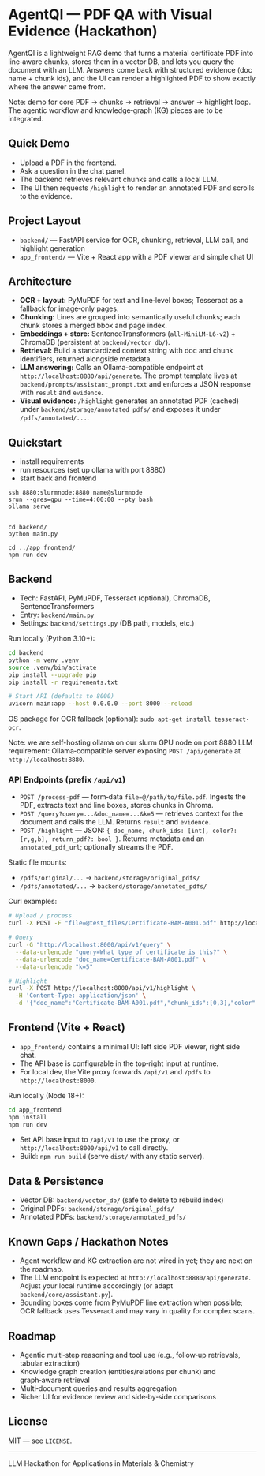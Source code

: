 # AgentQI — PDF QA with Visual Evidence (Hackathon)

AgentQI is a lightweight RAG demo that turns a material certificate PDF into line‑aware chunks, stores them in a vector DB, and lets you query the document with an LLM. Answers come back with structured evidence (doc name + chunk ids), and the UI can render a highlighted PDF to show exactly where the answer came from.

Note: demo for core PDF → chunks → retrieval → answer → highlight loop. The agentic workflow and knowledge‑graph (KG) pieces are to be integrated.

## Quick Demo
- Upload a PDF in the frontend.
- Ask a question in the chat panel.
- The backend retrieves relevant chunks and calls a local LLM.
- The UI then requests `/highlight` to render an annotated PDF and scrolls to the evidence.

## Project Layout
- `backend/` — FastAPI service for OCR, chunking, retrieval, LLM call, and highlight generation
- `app_frontend/` — Vite + React app with a PDF viewer and simple chat UI

## Architecture
- **OCR + layout:** PyMuPDF for text and line‑level boxes; Tesseract as a fallback for image‑only pages.
- **Chunking:** Lines are grouped into semantically useful chunks; each chunk stores a merged bbox and page index.
- **Embeddings + store:** SentenceTransformers (`all‑MiniLM‑L6‑v2`) + ChromaDB (persistent at `backend/vector_db/`).
- **Retrieval:** Build a standardized context string with doc and chunk identifiers, returned alongside metadata.
- **LLM answering:** Calls an Ollama‑compatible endpoint at `http://localhost:8880/api/generate`. The prompt template lives at `backend/prompts/assistant_prompt.txt` and enforces a JSON response with `result` and `evidence`.
- **Visual evidence:** `/highlight` generates an annotated PDF (cached) under `backend/storage/annotated_pdfs/` and exposes it under `/pdfs/annotated/...`.

## Quickstart
- install requirements
- run resources (set up ollama with port 8880)
- start back and frontend

```
ssh 8880:slurmnode:8880 name@slurmnode
srun --gres=gpu --time=4:00:00 --pty bash
ollama serve


cd backend/
python main.py

cd ../app_frontend/
npm run dev

```

## Backend
- Tech: FastAPI, PyMuPDF, Tesseract (optional), ChromaDB, SentenceTransformers
- Entry: `backend/main.py`
- Settings: `backend/settings.py` (DB path, models, etc.)

Run locally (Python 3.10+):
```bash
cd backend
python -m venv .venv
source .venv/bin/activate
pip install --upgrade pip
pip install -r requirements.txt 

# Start API (defaults to 8000)
uvicorn main:app --host 0.0.0.0 --port 8000 --reload
```
OS package for OCR fallback (optional): `sudo apt-get install tesseract-ocr`.

Note: we are self-hosting ollama on our slurm GPU node on port 8880
LLM requirement: Ollama‑compatible server exposing `POST /api/generate` at `http://localhost:8880`. 

### API Endpoints (prefix `/api/v1`)
- `POST /process-pdf` — form‑data `file=@/path/to/file.pdf`. Ingests the PDF, extracts text and line boxes, stores chunks in Chroma.
- `POST /query?query=...&doc_name=...&k=5` — retrieves context for the document and calls the LLM. Returns `result` and `evidence`.
- `POST /highlight` — JSON: `{ doc_name, chunk_ids: [int], color?: [r,g,b], return_pdf?: bool }`. Returns metadata and an `annotated_pdf_url`; optionally streams the PDF.

Static file mounts:
- `/pdfs/original/...` → `backend/storage/original_pdfs/`
- `/pdfs/annotated/...` → `backend/storage/annotated_pdfs/`

Curl examples:
```bash
# Upload / process
curl -X POST -F "file=@test_files/Certificate-BAM-A001.pdf" http://localhost:8000/api/v1/process-pdf

# Query
curl -G "http://localhost:8000/api/v1/query" \
  --data-urlencode "query=What type of certificate is this?" \
  --data-urlencode "doc_name=Certificate-BAM-A001.pdf" \
  --data-urlencode "k=5"

# Highlight
curl -X POST http://localhost:8000/api/v1/highlight \
  -H 'Content-Type: application/json' \
  -d '{"doc_name":"Certificate-BAM-A001.pdf","chunk_ids":[0,3],"color":[1,0.85,0.2],"return_pdf":false}'
```

## Frontend (Vite + React)
- `app_frontend/` contains a minimal UI: left side PDF viewer, right side chat.
- The API base is configurable in the top‑right input at runtime.
- For local dev, the Vite proxy forwards `/api/v1` and `/pdfs` to `http://localhost:8000`.

Run locally (Node 18+):
```bash
cd app_frontend
npm install
npm run dev
```
- Set API base input to `/api/v1` to use the proxy, or `http://localhost:8000/api/v1` to call directly.
- Build: `npm run build` (serve `dist/` with any static server).

## Data & Persistence
- Vector DB: `backend/vector_db/` (safe to delete to rebuild index)
- Original PDFs: `backend/storage/original_pdfs/`
- Annotated PDFs: `backend/storage/annotated_pdfs/`

## Known Gaps / Hackathon Notes
- Agent workflow and KG extraction are not wired in yet; they are next on the roadmap.
- The LLM endpoint is expected at `http://localhost:8880/api/generate`. Adjust your local runtime accordingly (or adapt `backend/core/assistant.py`).
- Bounding boxes come from PyMuPDF line extraction when possible; OCR fallback uses Tesseract and may vary in quality for complex scans.

## Roadmap
- Agentic multi‑step reasoning and tool use (e.g., follow‑up retrievals, tabular extraction)
- Knowledge graph creation (entities/relations per chunk) and graph‑aware retrieval
- Multi‑document queries and results aggregation
- Richer UI for evidence review and side‑by‑side comparisons

## License
MIT — see `LICENSE`.


---
LLM Hackathon for Applications in Materials & Chemistry


